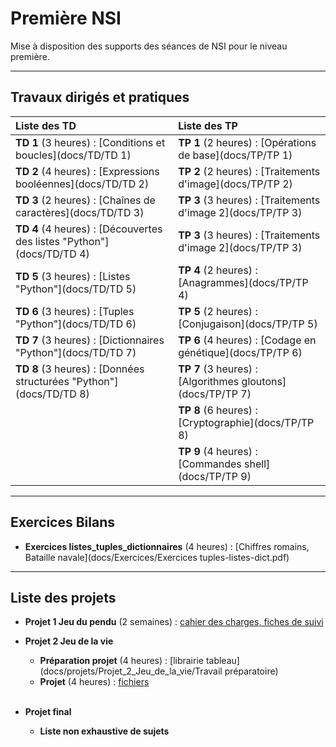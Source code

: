 # Première NSI

Mise à disposition des supports des séances de NSI pour le niveau première.

___

## Travaux dirigés et pratiques

|Liste des TD|Liste des TP|
|:----|:----|
|**TD 1** (3 heures) : [Conditions et boucles](docs/TD/TD 1)|**TP 1** (2 heures) : [Opérations de base](docs/TP/TP 1)|
|**TD 2** (4 heures) : [Expressions booléennes](docs/TD/TD 2)|**TP 2** (2 heures) : [Traitements d'image](docs/TP/TP 2)|
|**TD 3** (2 heures) : [Chaînes de caractères](docs/TD/TD 3)|**TP 3** (3 heures) : [Traitements d'image 2](docs/TP/TP 3)|
|**TD 4** (4 heures) : [Découvertes des listes "Python"](docs/TD/TD 4)|**TP 3** (3 heures) : [Traitements d'image 2](docs/TP/TP 3)|
|**TD 5** (3 heures) : [Listes "Python"](docs/TD/TD 5)|**TP 4** (2 heures) : [Anagrammes](docs/TP/TP 4)|
|**TD 6** (3 heures) : [Tuples "Python"](docs/TD/TD 6)|**TP 5** (2 heures) : [Conjugaison](docs/TP/TP 5)|
|**TD 7** (3 heures) : [Dictionnaires "Python"](docs/TD/TD 7)|**TP 6** (4 heures) : [Codage en génétique](docs/TP/TP 6)|
|**TD 8** (3 heures) : [Données structurées "Python"](docs/TD/TD 8)|**TP 7** (3 heures) : [Algorithmes gloutons](docs/TP/TP 7)|
||**TP 8** (6 heures) : [Cryptographie](docs/TP/TP 8)|
||**TP 9** (4 heures) : [Commandes shell](docs/TP/TP 9)|

___

## Exercices Bilans

- **Exercices listes_tuples_dictionnaires** (4 heures) : [Chiffres romains, Bataille navale](docs/Exercices/Exercices tuples-listes-dict.pdf)

___

## Liste des projets

- **Projet 1    Jeu du pendu** (2 semaines) : [cahier des charges, fiches de suivi](docs/projets/Projet_1_Jeu_du_pendu)

- **Projet 2    Jeu de la vie**
    - **Préparation projet** (4 heures) : [librairie tableau](docs/projets/Projet_2_Jeu_de_la_vie/Travail préparatoire)
    - **Projet** (4 heures) : [fichiers](docs/projets/Projet_2_Jeu_de_la_vie)
    <br/>
- **Projet final**
    - **Liste non exhaustive de sujets**
